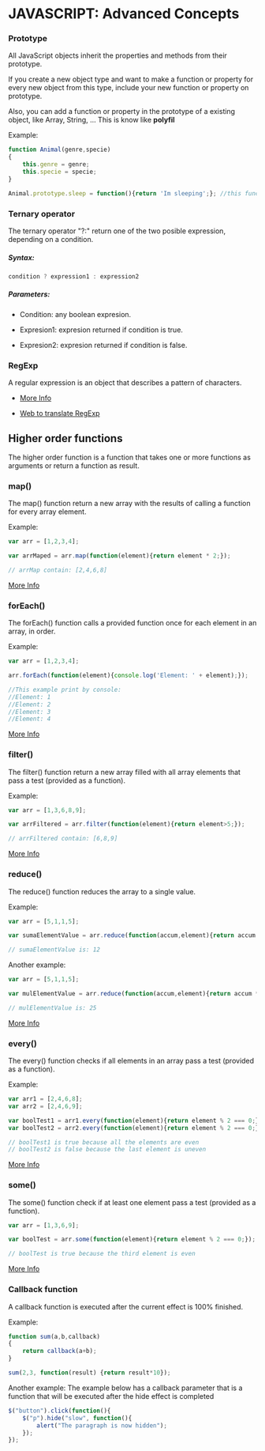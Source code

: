 # JAVASCRIPT: Advanced Concepts

### Prototype

All JavaScript objects inherit the properties and methods from their prototype. 

If you create a new object type and want to make a function or property for every new object from this type, include your new function or property on prototype.

Also, you can add a function or property in the prototype of a existing object, like Array, String, ... This is know like **polyfil**

Example:

```Javascript
function Animal(genre,specie)
{
    this.genre = genre;
    this.specie = specie;
}

Animal.prototype.sleep = function(){return 'Im sleeping';}; //this function it's common for all Animal instances.
```


### Ternary operator

The ternary operator "?:" return one of the two posible expression, depending on a condition.

##### Syntax:

```Javascript
condition ? expression1 : expression2
```

##### Parameters:

* Condition: any boolean expresion.

* Expresion1: expresion returned if condition is true.

* Expresion2: expresion returned if condition is false.

### RegExp

A regular expression is an object that describes a pattern of characters.

* [More Info](https://www.w3schools.com/jsref/jsref_obj_regexp.asp)

* [Web to translate RegExp](https://regex101.com)


## Higher order functions

The higher order function is a function that takes one or more functions as arguments or return a function as result.

### map()

The map() function return a new array with the results of calling a function for every array element.

Example:

```Javascript
var arr = [1,2,3,4];

var arrMaped = arr.map(function(element){return element * 2;});

// arrMap contain: [2,4,6,8]
```

[More Info](https://www.w3schools.com/jsref/jsref_map.asp
)

### forEach()

The forEach() function calls a provided function once for each element in an array, in order.

Example:

```Javascript
var arr = [1,2,3,4];

arr.forEach(function(element){console.log('Element: ' + element);});

//This example print by console:
//Element: 1
//Element: 2
//Element: 3
//Element: 4
```

[More Info](https://www.w3schools.com/JSREF/jsref_forEach.asp)

### filter()

The filter() function return a new array filled with all array elements that pass a test (provided as a function).

Example:

```Javascript
var arr = [1,3,6,8,9];

var arrFiltered = arr.filter(function(element){return element>5;});

// arrFiltered contain: [6,8,9]
```

[More Info](https://www.w3schools.com/jsref/jsref_filter.asp)

### reduce()

The reduce() function reduces the array to a single value.

Example:

```Javascript
var arr = [5,1,1,5];

var sumaElementValue = arr.reduce(function(accum,element){return accum + element;});

// sumaElementValue is: 12
```

Another example:

```Javascript
var arr = [5,1,1,5];

var mulElementValue = arr.reduce(function(accum,element){return accum * element;});

// mulElementValue is: 25
```

[More Info](https://www.w3schools.com/jsref/jsref_reduce.asp)

### every()

The every() function checks if all elements in an array pass a test (provided as a function).

Example:

```Javascript
var arr1 = [2,4,6,8];
var arr2 = [2,4,6,9];

var boolTest1 = arr1.every(function(element){return element % 2 === 0;});
var boolTest2 = arr2.every(function(element){return element % 2 === 0;});

// boolTest1 is true because all the elements are even
// boolTest2 is false because the last element is uneven
```

[More Info](https://www.w3schools.com/jsref/jsref_every.asp)

### some()

The some() function check if at least one element pass a test (provided as a function).

```Javascript
var arr = [1,3,6,9];

var boolTest = arr.some(function(element){return element % 2 === 0;});

// boolTest is true because the third element is even
```

[More Info](https://www.w3schools.com/jsref/jsref_some.asp)

### Callback function

A callback function is executed after the current effect is 100% finished.

Example:

```Javascript
function sum(a,b,callback)
{
    return callback(a+b);
}

sum(2,3, function(result) {return result*10});
```


Another example: The example below has a callback parameter that is a function that will be executed after the hide effect is completed

```Javascript
$("button").click(function(){
    $("p").hide("slow", function(){
        alert("The paragraph is now hidden");
    });
});
```

